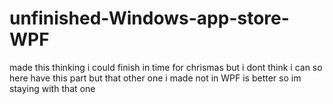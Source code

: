 # unfinished-Windows-app-store-WPF
made this thinking i could finish in time for chrismas but i dont think i can so here have this part but that other one i made not in WPF is better so im staying with that one
